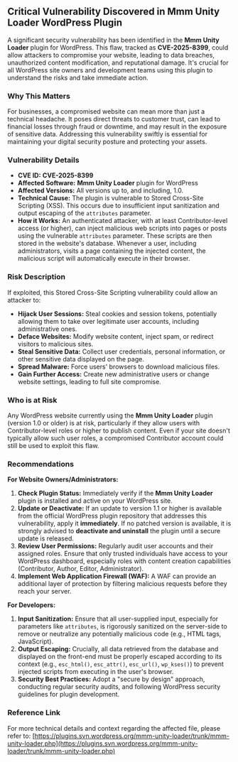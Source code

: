 ## Critical Vulnerability Discovered in Mmm Unity Loader WordPress Plugin

A significant security vulnerability has been identified in the **Mmm Unity Loader** plugin for WordPress. This flaw, tracked as **CVE-2025-8399**, could allow attackers to compromise your website, leading to data breaches, unauthorized content modification, and reputational damage. It's crucial for all WordPress site owners and development teams using this plugin to understand the risks and take immediate action.

### Why This Matters

For businesses, a compromised website can mean more than just a technical headache. It poses direct threats to customer trust, can lead to financial losses through fraud or downtime, and may result in the exposure of sensitive data. Addressing this vulnerability swiftly is essential for maintaining your digital security posture and protecting your assets.

### Vulnerability Details

*   **CVE ID:** **CVE-2025-8399**
*   **Affected Software:** **Mmm Unity Loader** plugin for WordPress
*   **Affected Versions:** All versions up to, and including, 1.0.
*   **Technical Cause:** The plugin is vulnerable to Stored Cross-Site Scripting (XSS). This occurs due to insufficient input sanitization and output escaping of the `attributes` parameter.
*   **How it Works:** An authenticated attacker, with at least Contributor-level access (or higher), can inject malicious web scripts into pages or posts using the vulnerable `attributes` parameter. These scripts are then stored in the website's database. Whenever a user, including administrators, visits a page containing the injected content, the malicious script will automatically execute in their browser.

### Risk Description

If exploited, this Stored Cross-Site Scripting vulnerability could allow an attacker to:

*   **Hijack User Sessions:** Steal cookies and session tokens, potentially allowing them to take over legitimate user accounts, including administrative ones.
*   **Deface Websites:** Modify website content, inject spam, or redirect visitors to malicious sites.
*   **Steal Sensitive Data:** Collect user credentials, personal information, or other sensitive data displayed on the page.
*   **Spread Malware:** Force users' browsers to download malicious files.
*   **Gain Further Access:** Create new administrative users or change website settings, leading to full site compromise.

### Who is at Risk

Any WordPress website currently using the **Mmm Unity Loader** plugin (version 1.0 or older) is at risk, particularly if they allow users with Contributor-level roles or higher to publish content. Even if your site doesn't typically allow such user roles, a compromised Contributor account could still be used to exploit this flaw.

### Recommendations

**For Website Owners/Administrators:**

1.  **Check Plugin Status:** Immediately verify if the **Mmm Unity Loader** plugin is installed and active on your WordPress site.
2.  **Update or Deactivate:** If an update to version 1.1 or higher is available from the official WordPress plugin repository that addresses this vulnerability, apply it **immediately**. If no patched version is available, it is strongly advised to **deactivate and uninstall** the plugin until a secure update is released.
3.  **Review User Permissions:** Regularly audit user accounts and their assigned roles. Ensure that only trusted individuals have access to your WordPress dashboard, especially roles with content creation capabilities (Contributor, Author, Editor, Administrator).
4.  **Implement Web Application Firewall (WAF):** A WAF can provide an additional layer of protection by filtering malicious requests before they reach your server.

**For Developers:**

1.  **Input Sanitization:** Ensure that all user-supplied input, especially for parameters like `attributes`, is rigorously sanitized on the server-side to remove or neutralize any potentially malicious code (e.g., HTML tags, JavaScript).
2.  **Output Escaping:** Crucially, all data retrieved from the database and displayed on the front-end must be properly escaped according to its context (e.g., `esc_html()`, `esc_attr()`, `esc_url()`, `wp_kses()`) to prevent injected scripts from executing in the user's browser.
3.  **Security Best Practices:** Adopt a "secure by design" approach, conducting regular security audits, and following WordPress security guidelines for plugin development.

### Reference Link

For more technical details and context regarding the affected file, please refer to:
[https://plugins.svn.wordpress.org/mmm-unity-loader/trunk/mmm-unity-loader.php](https://plugins.svn.wordpress.org/mmm-unity-loader/trunk/mmm-unity-loader.php)